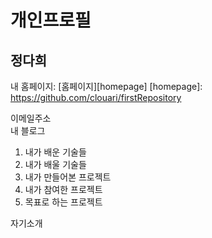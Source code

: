 개인프로필 <BR />
=============
정다희 <BR />
-------------
내 홈페이지: [홈페이지][homepage]
[homepage]: https://github.com/clouari/firstRepository

이메일주소<BR />
내 블로그<BR />


1. 내가 배운 기술들
2. 내가 배울 기술들
3. 내가 만들어본 프로젝트
4. 내가 참여한 프로젝트
5. 목표로 하는 프로젝트

자기소개
